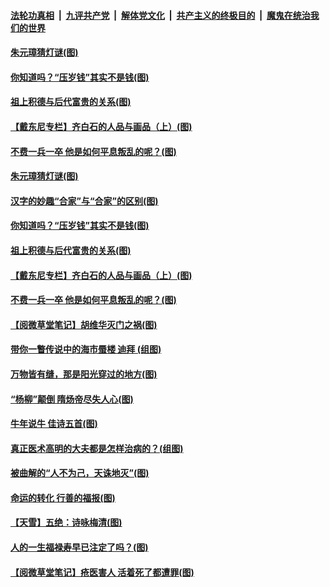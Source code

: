 

####  [法轮功真相](../../../../basic/blob/master/README.md?t=02220601) &nbsp;|&nbsp; [九评共产党](../../../../9ping.md/blob/master/README.md?t=02220601) &nbsp;|&nbsp; [解体党文化](../../../../jtdwh.md/blob/master/README.md?t=02220601)  &nbsp;|&nbsp; [共产主义的终极目的](../../../../gczydzjmd.md/blob/master/README.md?t=02220601) &nbsp;|&nbsp; [魔鬼在统治我们的世界](../../../../mgztzwmdsj.md/blob/master/README.md?t=02220601) 

#### [朱元璋猜灯谜(图)](../pages/p7/962354.md?t=02220601) 

#### [你知道吗？“压岁钱”其实不是钱(图)](../pages/p7/962899.md?t=02220601) 


#### [祖上积德与后代富贵的关系(图)](../pages/p7/963139.md?t=02220601) 

#### [【戴东尼专栏】齐白石的人品与画品（上）(图)](../pages/p7/955733.md?t=02220601) 

#### [不费一兵一卒 他是如何平息叛乱的呢？(图)](../pages/p7/962893.md?t=02220601) 

#### [朱元璋猜灯谜(图)](../pages/p7/962354.md?t=02220601) 

#### [汉字的妙趣“合家”与“合家”的区别(图)](../pages/p7/962972.md?t=02220601) 

#### [你知道吗？“压岁钱”其实不是钱(图)](../pages/p7/962899.md?t=02220601) 


#### [祖上积德与后代富贵的关系(图)](../pages/p7/963139.md?t=02220601) 

#### [【戴东尼专栏】齐白石的人品与画品（上）(图)](../pages/p7/955733.md?t=02220601) 

#### [不费一兵一卒 他是如何平息叛乱的呢？(图)](../pages/p7/962893.md?t=02220601) 


#### [【阅微草堂笔记】胡维华灭门之祸(图)](../pages/p7/956889.md?t=02220601) 

#### [带你一瞥传说中的海市蜃楼 迪拜 (组图)](../pages/p7/962494.md?t=02220601) 

#### [万物皆有缝，那是阳光穿过的地方(图)](../pages/p7/962851.md?t=02220601) 

#### [“杨柳”颠倒 隋炀帝尽失人心(图)](../pages/p7/962663.md?t=02220601) 

#### [牛年说牛 佳诗五首(图)](../pages/p7/962682.md?t=02220601) 

#### [真正医术高明的大夫都是怎样治病的？(组图)](../pages/p7/962567.md?t=02220601) 

#### [被曲解的“人不为己，天诛地灭”(图)](../pages/p7/962489.md?t=02220601) 

#### [命运的转化 行善的福报(图)](../pages/p7/962390.md?t=02220601) 

#### [【天雪】五绝：诗咏梅清(图)](../pages/p7/962776.md?t=02220601) 

#### [人的一生福禄寿早已注定了吗？(图)](../pages/p7/962484.md?t=02220601) 


#### [【阅微草堂笔记】疮医害人 活着死了都遭罪(图)](../pages/p7/956888.md?t=02220601) 

